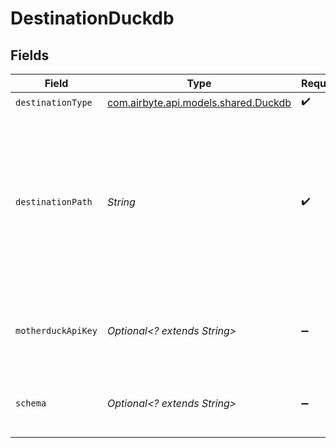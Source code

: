 # DestinationDuckdb


## Fields

| Field                                                                                                                                                                                                                                 | Type                                                                                                                                                                                                                                  | Required                                                                                                                                                                                                                              | Description                                                                                                                                                                                                                           | Example                                                                                                                                                                                                                               |
| ------------------------------------------------------------------------------------------------------------------------------------------------------------------------------------------------------------------------------------- | ------------------------------------------------------------------------------------------------------------------------------------------------------------------------------------------------------------------------------------- | ------------------------------------------------------------------------------------------------------------------------------------------------------------------------------------------------------------------------------------- | ------------------------------------------------------------------------------------------------------------------------------------------------------------------------------------------------------------------------------------- | ------------------------------------------------------------------------------------------------------------------------------------------------------------------------------------------------------------------------------------- |
| `destinationType`                                                                                                                                                                                                                     | [com.airbyte.api.models.shared.Duckdb](../../models/shared/Duckdb.md)                                                                                                                                                                 | :heavy_check_mark:                                                                                                                                                                                                                    | N/A                                                                                                                                                                                                                                   |                                                                                                                                                                                                                                       |
| `destinationPath`                                                                                                                                                                                                                     | *String*                                                                                                                                                                                                                              | :heavy_check_mark:                                                                                                                                                                                                                    | Path to the .duckdb file, or the text 'md:' to connect to MotherDuck. The file will be placed inside that local mount. For more information check out our <a href="https://docs.airbyte.io/integrations/destinations/duckdb">docs</a> | /local/destination.duckdb                                                                                                                                                                                                             |
| `motherduckApiKey`                                                                                                                                                                                                                    | *Optional<? extends String>*                                                                                                                                                                                                          | :heavy_minus_sign:                                                                                                                                                                                                                    | API key to use for authentication to a MotherDuck database.                                                                                                                                                                           |                                                                                                                                                                                                                                       |
| `schema`                                                                                                                                                                                                                              | *Optional<? extends String>*                                                                                                                                                                                                          | :heavy_minus_sign:                                                                                                                                                                                                                    | Database schema name, default for duckdb is 'main'.                                                                                                                                                                                   | main                                                                                                                                                                                                                                  |